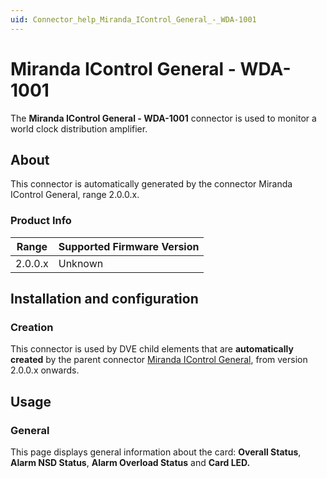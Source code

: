```yaml
---
uid: Connector_help_Miranda_IControl_General_-_WDA-1001
---
```


# Miranda IControl General - WDA-1001

The **Miranda IControl General - WDA-1001** connector is used to monitor a world clock distribution amplifier.

## About

This connector is automatically generated by the connector Miranda IControl General, range 2.0.0.x.

### Product Info

| Range | Supported Firmware Version |
|------------------|-----------------------------|
| 2.0.0.x          | Unknown                     |

## Installation and configuration

### Creation

This connector is used by DVE child elements that are **automatically created** by the parent connector [Miranda IControl General](xref:Connector_help_Miranda_IControl_General), from version 2.0.0.x onwards.

## Usage

### General

This page displays general information about the card: **Overall Status**, **Alarm NSD Status**, **Alarm Overload Status** and **Card LED.**
